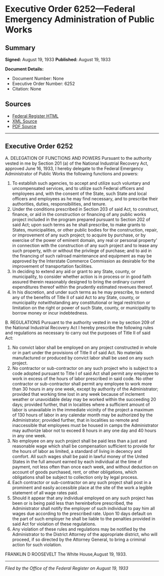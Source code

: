 # Executive Order 6252—Federal Emergency Administration of Public Works

## Summary

**Signed:** August 19, 1933
**Published:** August 19, 1933

**Document Details:**
- Document Number: None
- Executive Order Number: 6252
- Citation: None

## Sources
- [Federal Register HTML](https://www.presidency.ucsb.edu/documents/executive-order-6252-federal-emergency-administration-public-works)
- [XML Source](None)
- [PDF Source](None)

---

## Executive Order 6252

A. DELEGATION OF FUNCTIONS AND POWERS
Pursuant to the authority vested in me by Section 201 (a) of the National Industrial Recovery Act, approved June 16, 1933, I hereby delegate to the Federal Emergency Administrator of Public Works the following functions and powers:
1. To establish such agencies, to accept and utilize such voluntary and uncompensated services, and to utilize such Federal officers and employees and, with the consent of the State, such State and local officers and employees as he may find necessary, and to prescribe their authorities, duties, responsibilities, and tenure.
2. Under the conditions prescribed in Section 203 of said Act, to construct, finance, or aid in the construction or financing of any public works project included in the program prepared pursuant to Section 202 of said Act; upon such terms as he shall prescribe, to make grants to States, municipalities, or other public bodies for the construction, repair, or improvement of any such project; to acquire by purchase, or by exercise of the power of eminent domain, any real or personal property' in connection with the construction of any such project and to lease any such property, with or without the privilege of purchase; and to aid in the financing of such railroad maintenance and equipment as may be approved by the Interstate Commerce Commission as desirable for the improvement of transportation facilities.
3. In deciding to extend any aid or grant to any State, county, or municipality, to consider whether action is in process or in good faith assured therein reasonably designed to bring the ordinary current expenditures thereof within the prudently estimated revenues thereof.
4. In his discretion, and under such terms as he may prescribe, to extend any of the benefits of Title II of said Act to any State, county, or municipality notwithstanding any constitutional or legal restriction or limitation on the right or power of such State, county, or municipality to borrow money or incur indebtedness.

B. REGULATIONS
Pursuant to the authority vested in me by section 209 of the National Industrial Recovery Act I hereby prescribe the following rules and regulations as necessary to carry out the purposes of Title II of said Act:
1. No convict labor shall be employed on any project constructed in whole or in part under the provisions of Title II of said Act. No materials manufactured or produced by convict labor shall be used on any such project.
2. No contractor or sub-contractor on any such project who is subject to a code adopted pursuant to Title I of said Act shall permit any employee to work in excess of the hours of labor prescribed in said code. No other contractor or sub-contractor shall permit any employee to work more than 30 hours in any one week, except by authority of the Administrator; provided that working time lost in any week because of inclement weather or unavoidable delay may be worked within the succeeding 20 days; provided further, that in localities where a sufficient amount of labor is unavailable in the immediate vicinity of the project a maximum of 130 hours of labor in any calendar month may be authorized by the Administrator; provided further, that in localities so remote and inaccessible that employees must be housed in camps the Administrator may authorize labor not to exceed 8 hours in any one day and 40 hours in any one week.
3. No employee on any such project shall be paid less than a just and reasonable wage which shall be compensation sufficient to provide for the hours of labor as limited, a standard of living in decency and comfort. All such wages shall be paid in lawful money of the United States in the full amount earned by each individual at the time of payment, not less often than once each week, and without deduction on account of goods purchased, rent, or other obligations, which obligations shall be subject to collection only by legal process.
4. Each contractor or sub-contractor on any such project shall post in a prominent and easily accessible place at the site of the work a legible statement of all wage rates paid.
5. Should it appear that any individual employed on any such project has been or is being paid less than hereinbefore prescribed, the Administrator shall notify the employer of such individual to pay him all wages due according to the prescribed rate. Upon 10 days default on the part of such employer he shall be liable to the penalties provided in said Act for violation of these regulations.
6. Any violation of these rules and regulations may be notified by the Administrator to the District Attorney of the appropriate district, who will proceed, if so directed by the Attorney General, to bring a criminal action for such violation.

FRANKLIN D ROOSEVELT
The White House,August 19, 1933.

---

*Filed by the Office of the Federal Register on August 19, 1933*
